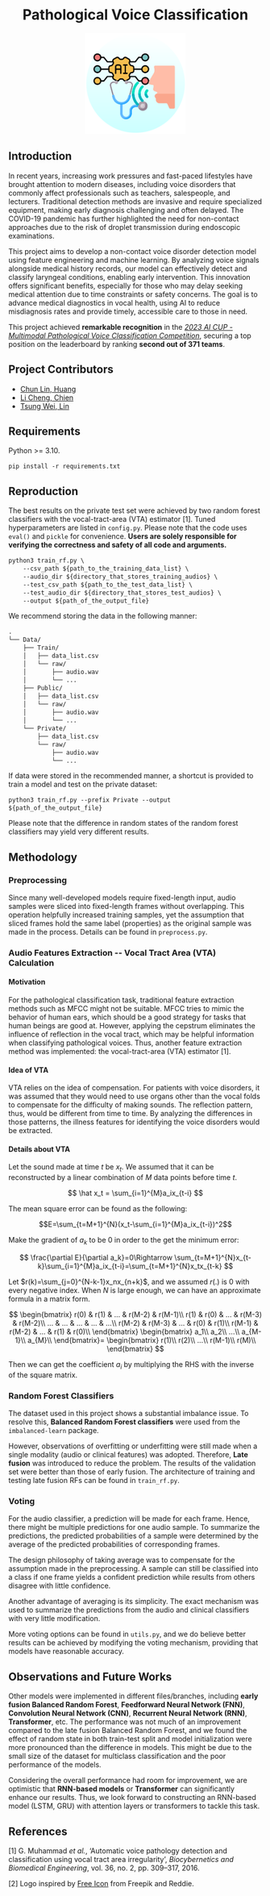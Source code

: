 # <center>Pathological Voice Classification

<div align="center">
    <img src="./figures/logo.png" alt="Project Logo" width="200">
</div>

## Introduction

In recent years, increasing work pressures and fast-paced lifestyles have brought attention to modern diseases, including voice disorders that commonly affect professionals such as teachers, salespeople, and lecturers. Traditional detection methods are invasive and require specialized equipment, making early diagnosis challenging and often delayed. The COVID-19 pandemic has further highlighted the need for non-contact approaches due to the risk of droplet transmission during endoscopic examinations.

This project aims to develop a non-contact voice disorder detection model using feature engineering and machine learning. By analyzing voice signals alongside medical history records, our model can effectively detect and classify laryngeal conditions, enabling early intervention. This innovation offers significant benefits, especially for those who may delay seeking medical attention due to time constraints or safety concerns. The goal is to advance medical diagnostics in vocal health, using AI to reduce misdiagnosis rates and provide timely, accessible care to those in need.

This project achieved **remarkable recognition** in the [_2023 AI CUP - Multimodal Pathological Voice Classification Competition_](https://tbrain.trendmicro.com.tw/Competitions/Details/27?fbclid=IwAR31bemJgWn79XYhA8zLk8ThJSnN2laTMwrIWI4aL6zQD6Y1HW2eCrLoXhk), securing a top position on the leaderboard by ranking **second out of 371 teams**.

## Project Contributors

- [Chun Lin, Huang](https://tw.linkedin.com/in/%E4%BF%8A%E9%9C%96-%E9%BB%83-734127207)
- [Li Cheng, Chien](https://www.linkedin.com/in/li-cheng-chien/)
- [Tsung Wei, Lin](https://www.linkedin.com/in/tsung-wei-lin-862250234/)

## Requirements

Python >= 3.10.

```shell
pip install -r requirements.txt
```

## Reproduction

The best results on the private test set were achieved by two random forest classifiers with the vocal-tract-area (VTA) estimator [1]. Tuned hyperparameters are listed in `config.py`. Please note that the code uses `eval()` and `pickle` for convenience. **Users are solely responsible for verifying the correctness and safety of all code and arguments.**

```shell
python3 train_rf.py \
    --csv_path ${path_to_the_training_data_list} \
    --audio_dir ${directory_that_stores_training_audios} \
    --test_csv_path ${path_to_the_test_data_list} \
    --test_audio_dir ${directory_that_stores_test_audios} \
    --output ${path_of_the_output_file}
```

We recommend storing the data in the following manner:

```shell script
.
└── Data/
    ├── Train/
    │   ├── data_list.csv
    │   └── raw/
    │       ├── audio.wav
    │       └── ...
    ├── Public/
    │   ├── data_list.csv
    │   └── raw/
    │       ├── audio.wav
    │       └── ...
    └── Private/
        ├── data_list.csv
        └── raw/
            ├── audio.wav
            └── ...
```

If data were stored in the recommended manner, a shortcut is provided to train a model and test on the private dataset:

```shell
python3 train_rf.py --prefix Private --output ${path_of_the_output_file}
```

Please note that the difference in random states of the random forest classifiers may yield very different results.

<!--
We constructed various models to classify pathological voice data, exploring different model architectures to maximize performance. Our experiments included:

- **Tree booster-based models**: Leveraging gradient boosting methods, including XGBoost and LightGBM, to handle structured data effectively.
- **CNN-based models**: Utilizing convolutional neural networks to capture spatial patterns and local features in spectrogram representations of voice signals.
- **RNN-based models**: Applying recurrent neural networks, including GRUs and LSTMs, to model sequential dependencies in voice signal data.
- **Transformer-based models**: Using transformer encoders to capture long-range dependencies and complex relationships in the data.

Among these, the model that achieved the best performance in the competition is highlighted below.
 -->

## Methodology

### Preprocessing

Since many well-developed models require fixed-length input, audio samples were sliced into fixed-length frames without overlapping. This operation helpfully increased training samples, yet the assumption that sliced frames hold the same label (properties) as the original sample was made in the process. Details can be found in `preprocess.py`.

### Audio Features Extraction -- Vocal Tract Area (VTA) Calculation

#### Motivation

For the pathological classification task, traditional feature extraction methods such as MFCC might not be suitable. MFCC tries to mimic the behavior of human ears, which should be a good strategy for tasks that human beings are good at. However, applying the cepstrum eliminates the influence of reflection in the vocal tract, which may be helpful information when classifying pathological voices. Thus, another feature extraction method was implemented: the vocal-tract-area (VTA) estimator [1].

#### Idea of VTA

VTA relies on the idea of compensation. For patients with voice disorders, it was assumed that they would need to use organs other than the vocal folds to compensate for the difficulty of making sounds. The reflection pattern, thus, would be different from time to time. By analyzing the differences in those patterns, the illness features for identifying the voice disorders would be extracted.

#### Details about VTA

Let the sound made at time $t$ be $x_t$. We assumed that it can be reconstructed by a linear combination of $M$ data points before time $t$.

$$
\hat x_t = \sum_{i=1}^{M}a_ix_{t-i}
$$

The mean square error can be found as the following:

$$E=\sum_{t=M+1}^{N}(x_t-\sum_{i=1}^{M}a_ix_{t-i})^2$$

Make the gradient of $a_k$ to be $0$ in order to the get the minimum error:

$$
\frac{\partial E}{\partial a_k}=0\Rightarrow \sum_{t=M+1}^{N}x_{t-k}\sum_{i=1}^{M}a_ix_{t-i}=\sum_{t=M+1}^{N}x_tx_{t-k}
$$

Let $r(k)=\sum_{j=0}^{N-k-1}x_nx_{n+k}$, and we assumed $r(.)$ is $0$ with every negative index. When $N$ is large enough, we can have an approximate formula in a matrix form.

$$
\begin{bmatrix}
r(0) & r(1) & ... & r(M-2) & r(M-1)\\
r(1) & r(0) & ... & r(M-3) & r(M-2)\\
... & ... & ... & ... & ...\\
r(M-2) & r(M-3) & ... & r(0) & r(1)\\
r(M-1) & r(M-2) & ... & r(1) & r(0)\\
\end{bmatrix}
\begin{bmatrix}
a_1\\
a_2\\
...\\
a_{M-1}\\
a_{M}\\
\end{bmatrix}=
\begin{bmatrix}
r(1)\\
r(2)\\
...\\
r(M-1)\\
r(M)\\
\end{bmatrix}
$$

Then we can get the coefficient $a_i$ by multiplying the RHS with the inverse of the square matrix.

### Random Forest Classifiers

The dataset used in this project shows a substantial imbalance issue. To resolve this, **Balanced Random Forest classifiers** were used from the `imbalanced-learn` package.

However, observations of overfitting or underfitting were still made when a single modality (audio or clinical features) was adopted. Therefore, **Late fusion** was introduced to reduce the problem. The results of the validation set were better than those of early fusion. The architecture of training and testing late fusion RFs can be found in `train_rf.py`.

### Voting

For the audio classifier, a prediction will be made for each frame. Hence, there might be multiple predictions for one audio sample. To summarize the predictions, the predicted probabilities of a sample were determined by the average of the predicted probabilities of corresponding frames.

The design philosophy of taking average was to compensate for the assumption made in the preprocessing. A sample can still be classified into a class if one frame yields a confident prediction while results from others disagree with little confidence.

Another advantage of averaging is its simplicity. The exact mechanism was used to summarize the predictions from the audio and clinical classifiers with very little modification.

More voting options can be found in `utils.py`, and we do believe better results can be achieved by modifying the voting mechanism, providing that models have reasonable accuracy.

## Observations and Future Works

Other models were implemented in different files/branches, including **early fusion Balanced Random Forest**, **Feedforward Neural Network (FNN)**, **Convolution Neural Network (CNN)**, **Recurrent Neural Network (RNN)**, **Transformer**, etc. The performance was not much of an improvement compared to the late fusion Balanced Random Forest, and we found the effect of random state in both train-test split and model initialization were more pronounced than the difference in models. This might be due to the small size of the dataset for multiclass classification and the poor performance of the models.

Considering the overall performance had room for improvement, we are optimistic that **RNN-based models** or **Transformer** can significantly enhance our results. Thus, we look forward to constructing an RNN-based model (LSTM, GRU) with attention layers or transformers to tackle this task.

## References

[1] G. Muhammad *et al.*, ‘Automatic voice pathology detection and classification using vocal tract area irregularity’, *Biocybernetics and Biomedical Engineering*, vol. 36, no. 2, pp. 309–317, 2016.

[2] Logo inspired by [Free Icon](https://freeiconsite.com) from Freepik and Reddie.

<!-- <a href="https://www.flaticon.com/free-icons/machine-learning" title="machine learning icons">Machine learning icons created by Reddie - Flaticon</a> -->
<!-- <a href="https://www.flaticon.com/free-icons/voice" title="voice icons">Voice icons created by Freepik - Flaticon</a> -->
<!-- <a href="https://www.flaticon.com/free-icons/stethoscope" title="stethoscope icons">Stethoscope icons created by Freepik - Flaticon</a> -->
